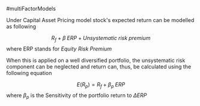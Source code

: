 #multiFactorModels 

Under Capital Asset Pricing model stock's expected return can be modelled as following 

$$
R_f + \beta \; ERP + Unsystematic \; risk \; premium 
$$
	where ERP stands for *Equity Risk Premium*

When this is applied on a well diversified portfolio, the unsystematic risk component can be neglected and return can, thus, be calculated using the following equation 

$$
E(R_p) = R_f + \beta_p \; ERP
$$
	where $\beta_p$ is the Sensitivity of the portfolio return to $\Delta ERP$

